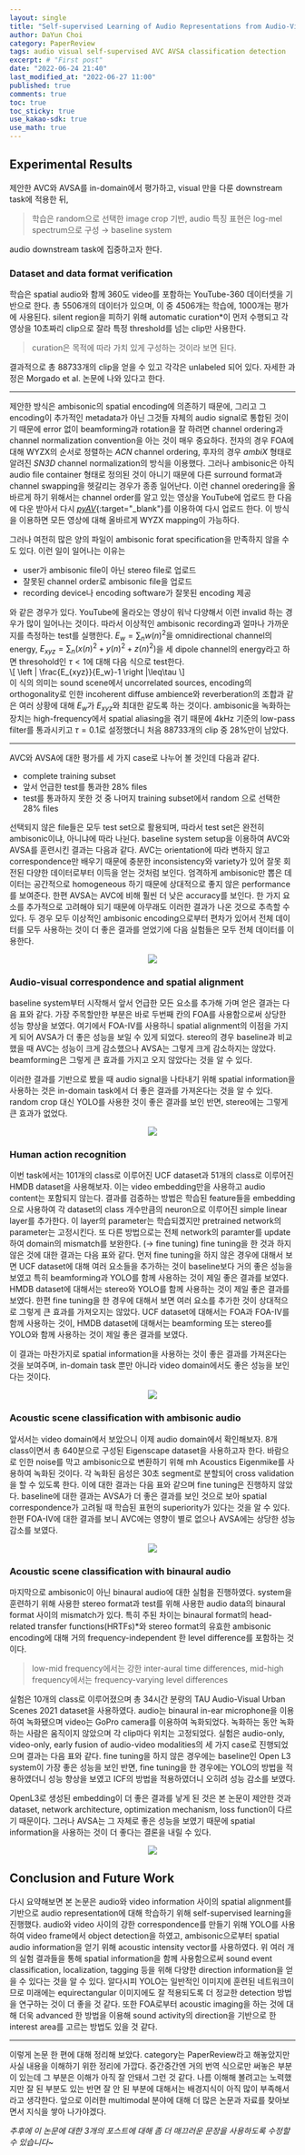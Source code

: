 ```yaml
---
layout: single
title: "Self-supervised Learning of Audio Representations from Audio-Visual Data using Spatial Alignment (3)"
author: DaYun Choi
category: PaperReview
tags: audio visual self-supervised AVC AVSA classification detection
excerpt: # "First post"
date: "2022-06-24 21:40"
last_modified_at: "2022-06-27 11:00"
published: true
comments: true
toc: true
toc_sticky: true
use_kakao-sdk: true
use_math: true
---
```


## Experimental Results
제안한 AVC와 AVSA를 in-domain에서 평가하고, visual 만을 다룬 downstream task에 적용한 뒤, 
> 학습은 random으로 선택한 image crop 기반, audio 특징 표현은 log-mel spectrum으로 구성 $\rightarrow$ baseline system

audio downstream task에 집중하고자 한다.

### Dataset and data format verification
학습은 spatial audio와 함께 360도 video를 포함하는 YouTube-360 데이터셋을 기반으로 한다. 총 5506개의 데이터가 있으며, 이 중 4506개는 학습에, 1000개는 평가에 사용된다. silent region을 피하기 위해 automatic curation*이 먼저 수행되고 각 영상을 10초짜리 clip으로 잘라 특정 threshold를 넘는 clip만 사용한다. 
> curation은 목적에 따라 가치 있게 구성하는 것이라 보면 된다.

결과적으로 총 88733개의 clip을 얻을 수 있고 각각은 unlabeled 되어 있다. 자세한 과정은 Morgado et al. 논문에 나와 있다고 한다.

---

제안한 방식은 ambisonic의 spatial encoding에 의존하기 때문에, 그리고 그 encoding이 추가적인 metadata가 아닌 그것들 자체의 audio signal로 통합된 것이기 때문에 error 없이 beamforming과 rotation을 잘 하려면 channel ordering과 channel normalization convention을 아는 것이 매우 중요하다. 전자의 경우 FOA에 대해 WYZX의 순서로 정렬하는 _ACN_ channel ordering, 후자의 경우 _ambiX_ 형태로 알려진 _SN3D_ channel normalization의 방식을 이용했다. 그러나 ambisonic은 아직 audio file container 형태로 정의된 것이 아니기 때문에 다른 surround format과 channel swapping을 헷갈리는 경우가 종종 일어난다. 이런 channel oredering을 올바르게 하기 위해서는 channel order를 알고 있는 영상을 YouTube에 업로드 한 다음에 다운 받아서 다시 [_pyAV_](https://github.com/PyAV-Org/PyAV){:target="_blank"}를 이용하여 다시 업로드 한다. 이 방식을 이용하면 모든 영상에 대해 올바르게 WYZX mapping이 가능하다.

그러나 여전히 많은 양의 파일이 ambisonic forat specification을 만족하지 않을 수도 있다. 이런 일이 일어나는 이유는
- user가 ambisonic file이 아닌 stereo file로 업로드
- 잘못된 channel order로 ambisonic file을 업로드
- recording device나 encoding software가 잘못된 encoding 제공

와 같은 경우가 있다. YouTube에 올라오는 영상이 워낙 다양해서 이런 invalid 하는 경우가 많이 일어나는 것이다. 따라서 이상적인 ambisonic recording과 얼마나 가까운지를 측정하는 test를 실행한다. $E_w=\sum_{n}w(n)^2$을 omnidirectional channel의 energy, $E_{xyz}=\sum_{n}(x(n)^2+y(n)^2+z(n)^2)$을 세 dipole channel의 energy라고 하면 thresohold인 $\tau<1$에 대해 다음 식으로 test한다.  
\\[ \left | \frac{E_{xyz}}{E_w}-1 \right |\leq\tau \\]  
이 식의 의미는 sound scene에서 uncorrelated sources, encoding의 orthogonality로 인한 incoherent diffuse ambience와 reverberation의 조합과 같은 여러 상황에 대해 $E_w$가 $E_{xyz}$와 최대한 같도록 하는 것이다. ambisonic을 녹화하는 장치는 high-frequency에서 spatial aliasing을 겪기 때문에 4kHz 기준의 low-pass filter를 통과시키고 $\tau=0.1$로 설정했더니 처음 88733개의 clip 중 28%만이 남았다.

---

AVC와 AVSA에 대한 평가를 세 가지 case로 나누어 볼 것인데 다음과 같다.
- complete training subset
- 앞서 언급한 test를 통과한 28% files
- test를 통과하지 못한 것 중 나머지 training subset에서 random 으로 선택한 28% files

선택되지 않은 file들은 모두 test set으로 활용되며, 따라서 test set은 완전히 ambisonic이냐, 아니냐에 따라 나뉜다. baseline system setup을 이용하여 AVC와 AVSA를 훈련시킨 결과는 다음과 같다. AVC는 orientation에 따라 변하지 않고 correspondence만 배우기 때문에 충분한 inconsistency와 variety가 있어 잘못 회전된 다양한 데이터로부터 이득을 얻는 것처럼 보인다. 엄격하게 ambisonic만 뽑은 데이터는 공간적으로 homogeneous 하기 때문에 상대적으로 좋지 않은 performance를 보여준다. 한편 AVSA는 AVC에 비해 훨씬 더 낮은 accuracy를 보인다. 한 가지 요소를 추가적으로 고려해야 되기 때문에 아무래도 이러한 결과가 나온 것으로 추측할 수 있다. 두 경우 모두 이상적인 ambisonic encoding으로부터 편차가 있어서 전체 데이터를 모두 사용하는 것이 더 좋은 결과를 얻었기에 다음 실험들은 모두 전체 데이터를 이용한다.

<p align="center">
    <img src = "https://user-images.githubusercontent.com/74304696/175816100-2752a5b1-ebae-4d42-af25-13a838cd07ef.png">
</p>

### Audio-visual correspondence and spatial alignment
baseline system부터 시작해서 앞서 언급한 모든 요소를 추가해 가며 얻은 결과는 다음 표와 같다. 가장 주목할만한 부분은 바로 두번째 칸의 FOA를 사용함으로써 상당한 성능 향상을 보였다. 여기에서 FOA-IV를 사용하니 spatial alignment의 이점을 가지게 되어 AVSA가 더 좋은 성능을 보일 수 있게 되었다. stereo의 경우 baseline과 비교했을 때 AVC는 성능이 크게 감소했으나 AVSA는 그렇게 크게 감소하지는 않았다. beamforming은 그렇게 큰 효과를 가지고 오지 않았다는 것을 알 수 있다.

이러한 결과를 기반으로 봤을 때 audio signal을 나타내기 위해 spatial information을 사용하는 것은 in-domain task에서 더 좋은 결과를 가져온다는 것을 알 수 있다. random crop 대신 YOLO를 사용한 것이 좋은 결과를 보인 반면, stereo에는 그렇게 큰 효과가 없었다.

<p align="center">
    <img src = "https://user-images.githubusercontent.com/74304696/175816087-d4ffafc0-46be-4318-9194-b09b2af4d94a.png">
</p>

### Human action recognition
이번 task에서는 101개의 class로 이루어진 UCF dataset과 51개의 class로 이루어진 HMDB dataset을 사용해보자. 이는 video embedding만을 사용하고 audio content는 포함되지 않는다. 결과를 검증하는 방법은 학습된 feature들을 embedding으로 사용하여 각 dataset의 class 개수만큼의 neuron으로 이루어진 simple linear layer를 추가한다. 이 layer의 parameter는 학습되겠지만 pretrained network의 parameter는 고정시킨다. 또 다른 방법으로는 전체 network의 paramter를 update 하여 domain의 mismatch를 보완한다. ($\rightarrow$ fine tuning) fine tuning을 한 것과 하지 않은 것에 대한 결과는 다음 표와 같다. 먼저 fine tuning을 하지 않은 경우에 대해서 보면 UCF dataset에 대해 여러 요소들을 추가하는 것이 baseline보다 거의 좋은 성능을 보였고 특히 beamforming과 YOLO를 함께 사용하는 것이 제일 좋은 결과를 보였다. HMDB dataset에 대해서는 stereo와 YOLO를 함께 사용하는 것이 제일 좋은 결과를 보였다. 한편 fine tuning을 한 경우에 대해서 보면 여러 요소를 추가한 것이 상대적으로 그렇게 큰 효과를 가져오지는 않았다. UCF dataset에 대해서는 FOA과 FOA-IV를 함께 사용하는 것이, HMDB dataset에 대해서는 beamforming 또는 stereo를 YOLO와 함께 사용하는 것이 제일 좋은 결과를 보였다.

이 결과는 마찬가지로 spatial information을 사용하는 것이 좋은 결과를 가져온다는 것을 보여주며, in-domain task 뿐만 아니라 video domain에서도 좋은 성능을 보인다는 것이다.

<p align="center">
    <img src = "https://user-images.githubusercontent.com/74304696/175816090-24008ed4-f09d-4d05-8cc3-fea797a53b42.png">
</p>

### Acoustic scene classification with ambisonic audio
앞서서는 video domain에서 보았으니 이제 audio domain에서 확인해보자. 8개 class이면서 총 640분으로 구성된 Eigenscape dataset을 사용하고자 한다. 바람으로 인한 noise를 막고 ambisonic으로 변환하기 위해 mh Acoustics Eigenmike를 사용하여 녹화된 것이다. 각 녹화된 음성은 30초 segment로 분할되어 cross validation을 할 수 있도록 한다. 이에 대한 결과는 다음 표와 같으며 fine tuning은 진행하지 않았다. baseline에 대한 결과는 AVSA가 더 좋은 결과를 보인 것으로 보아 spatial correspondence가 고려될 때 학습된 표현의 superiority가 있다는 것을 알 수 있다. 한편 FOA-IV에 대한 결과를 보니 AVC에는 영향이 별로 없으나 AVSA에는 상당한 성능 감소를 보였다.

<p align="center">
    <img src = "https://user-images.githubusercontent.com/74304696/175816091-14bccb50-beb8-4e81-b84e-706248a1ab09.png">
</p>

### Acoustic scene classification with binaural audio
마지막으로 ambisonic이 아닌 binaural audio에 대한 실험을 진행하였다. system을 훈련하기 위해 사용한 stereo format과 test를 위해 사용한 audio data의 binaural format 사이의 mismatch가 있다. 특히 주된 차이는 binaural format의 head-related transfer functions(HRTFs)*와 stereo format의 유효한 ambisonic encoding에 대해 거의 frequency-independent 한 level difference를 포함하는 것이다. 
> low-mid frequency에서는 강한 inter-aural time differences, mid-high frequency에서는 frequency-varying level differences

실험은 10개의 class로 이루어졌으며 총 34시간 분량의 TAU Audio-Visual Urban Scenes 2021 dataset을 사용하였다. audio는 binaural in-ear microphone을 이용하여 녹화됐으며 video는 GoPro camera를 이용하여 녹화되었다. 녹화하는 동안 녹화하는 사람은 움직이지 않았으며 각 clip마다 위치는 고정되었다. 실험은 audio-only, video-only, early fusion of audio-video modalities의 세 가지 case로 진행되었으며 결과는 다음 표와 같다. fine tuning을 하지 않은 경우에는 baseline인 Open L3 system이 가장 좋은 성능을 보인 반면, fine tuning을 한 경우에는 YOLO의 방법을 적용하였더니 성능 향상을 보였고 ICF의 방법을 적용하였더니 오히려 성능 감소를 보였다.  

OpenL3로 생성된 embedding이 더 좋은 결과를 낳게 된 것은 본 논문이 제안한 것과 dataset, network architecture, optimization mechanism, loss function이 다르기 때문이다. 그러나 AVSA는 그 자체로 좋은 성능을 보였기 때문에 spatial information을 사용하는 것이 더 좋다는 결론을 내릴 수 있다.

<p align="center">
    <img src = "https://user-images.githubusercontent.com/74304696/175816093-a5f1d323-b75d-4c85-ad24-76dbc647d0d4.png">
</p>

## Conclusion and Future Work
다시 요약해보면 본 논문은 audio와 video information 사이의 spatial alignment를 기반으로 audio representation에 대해 학습하기 위해 self-supervised learning을 진행했다. audio와 video 사이의 강한 correspondence를 만들기 위해 YOLO를 사용하여 video frame에서 object detection을 하였고, ambisonic으로부터 spatial audio information을 얻기 위해 acoustic intensity vector를 사용하였다. 위 여러 개의 실험 결과들을 통해 spatial information을 함께 사용함으로써 sound event classification, localization, tagging 등을 위해 다양한 direction information을 얻을 수 있다는 것을 알 수 있다. 알다시피 YOLO는 일반적인 이미지에 훈련된 네트워크이므로 미래에는 equirectangular 이미지에도 잘 적용되도록 더 정교한 detection 방법을 연구하는 것이 더 좋을 것 같다. 또한 FOA로부터 acoustic imaging을 하는 것에 대해 더욱 advanced 한 방법을 이용해 sound activity의 direction을 기반으로 한 interest area를 고르는 방법도 있을 것 같다.

---

이렇게 논문 한 편에 대해 정리해 보았다. category는 PaperReview라고 해놓았지만 사실 내용을 이해하기 위한 정리에 가깝다. 중간중간엔 거의 번역 식으로만 써놓은 부분이 있는데 그 부분은 이해가 아직 잘 안돼서 그런 것 같다. 나름 이해해 볼려고는 노력했지만 잘 된 부분도 있는 반면 잘 안 된 부분에 대해서는 배경지식이 아직 많이 부족해서라고 생각한다. 앞으로 이러한 multimodal 분야에 대해 더 많은 논문과 자료를 찾아보면서 지식을 쌓아 나가야겠다.

_추후에 이 논문에 대한 3개의 포스트에 대해 좀 더 매끄러운 문장을 사용하도록 수정할 수 있습니다~_